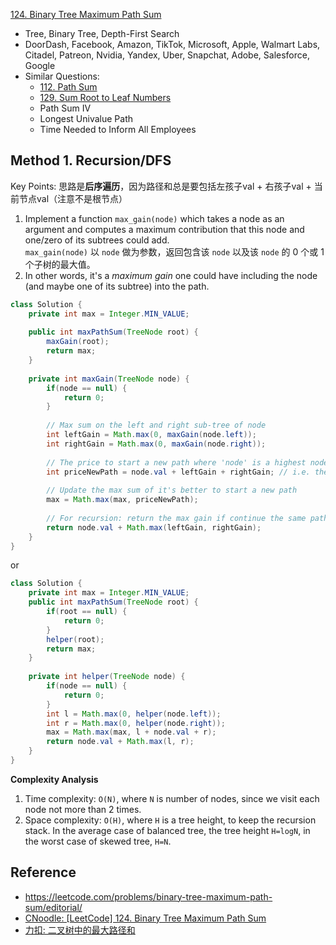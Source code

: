 [124. Binary Tree Maximum Path Sum](https://leetcode.com/problems/binary-tree-maximum-path-sum/)

* Tree, Binary Tree, Depth-First Search
* DoorDash, Facebook, Amazon, TikTok, Microsoft, Apple, Walmart Labs, Citadel, Patreon, Nvidia, Yandex, Uber, Snapchat, Adobe, Salesforce, Google
* Similar Questions:
    * [112. Path Sum](https://leetcode.com/problems/path-sum/)
    * [129. Sum Root to Leaf Numbers](https://leetcode.com/problems/sum-root-to-leaf-numbers/)
    * Path Sum IV
    * Longest Univalue Path
    * Time Needed to Inform All Employees
    
    
## Method 1. Recursion/DFS

Key Points: 思路是**后序遍历**，因为路径和总是要包括左孩子val + 右孩子val + 当前节点val（注意不是根节点）

1. Implement a function `max_gain(node)` which takes a node as an argument and computes a 
   maximum contribution that this node and one/zero of its subtrees could add.  
   `max_gain(node)` 以 `node` 做为参数，返回包含该 `node` 以及该 `node` 的 0 个或 1 个子树的最大值。      
2. In other words, it's a *maximum gain* one could have including the node (and maybe one of its 
   subtree) into the path.

```java
class Solution {
    private int max = Integer.MIN_VALUE;
    
    public int maxPathSum(TreeNode root) {
        maxGain(root);
        return max;
    }
    
    private int maxGain(TreeNode node) {
        if(node == null) {
            return 0;
        }
        
        // Max sum on the left and right sub-tree of node
        int leftGain = Math.max(0, maxGain(node.left));
        int rightGain = Math.max(0, maxGain(node.right));
        
        // The price to start a new path where 'node' is a highest node
        int priceNewPath = node.val + leftGain + rightGain; // i.e. the subtree rooted at this node
        
        // Update the max sum of it's better to start a new path
        max = Math.max(max, priceNewPath);
        
        // For recursion: return the max gain if continue the same path
        return node.val + Math.max(leftGain, rightGain);
    }
}
```

or 
```java
class Solution {
    private int max = Integer.MIN_VALUE;
    public int maxPathSum(TreeNode root) {
        if(root == null) {
            return 0;
        }
        helper(root);
        return max;
    }
    
    private int helper(TreeNode node) {
        if(node == null) {
            return 0;
        }
        int l = Math.max(0, helper(node.left));
        int r = Math.max(0, helper(node.right));
        max = Math.max(max, l + node.val + r);
        return node.val + Math.max(l, r);
    }
}
```

**Complexity Analysis**
1. Time complexity: `O(N)`, where `N` is number of nodes, since we visit each node not more than 2 
  times. 
2. Space complexity: `O(H)`, where `H` is a tree height, to keep the recursion stack. In the 
  average case of balanced tree, the tree height `H=logN`, in the worst case of skewed tree, `H=N`. 


## Reference
* https://leetcode.com/problems/binary-tree-maximum-path-sum/editorial/
* [CNoodle: [LeetCode] 124. Binary Tree Maximum Path Sum](https://www.cnblogs.com/cnoodle/p/12517278.html)
* [力扣: 二叉树中的最大路径和](https://leetcode.cn/problems/binary-tree-maximum-path-sum/solutions/297005/er-cha-shu-zhong-de-zui-da-lu-jing-he-by-leetcode-/)